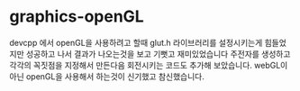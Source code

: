# graphics-openGL

devcpp 에서 openGL을 사용하려고 할때 glut.h 라이브러리를 설정시키는게 힘들었지만 성공하고 나서
결과가 나오는것을 보고 기뻣고 재미있었습니다 주전자를 생성하고 각각의 꼭짓점을 지정해서 만든다음
회전시키는 코드도 추가해 보았습니다. webGL이 아닌 openGL을 사용해서 하는것이 신기했고 참신했습니다.
